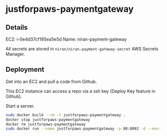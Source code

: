 # justforpaws-paymentgateway

## Details

EC2: i-0e4d37cf195ea5e5d
Name: niran-payment-gateway

All secrets are stored in `niran/niran-payment-gateway-secret` AWS Secrets Manager.


## Deployment

Get into an EC2 and pull a code from Github.

This EC2 instance can access a repo via a ssh key (Deploy Key feature in Github).

Start a server.
```bash
sudo docker build --rm -t justforpaws-paymentgateway .
docker stop justforpaws-paymentgateway
docker rm justforpaws-paymentgateway
sudo docker run --name justforpaws-paymentgateway -p 80:8082 -d --env-file .env justforpaws-paymentgateway
```